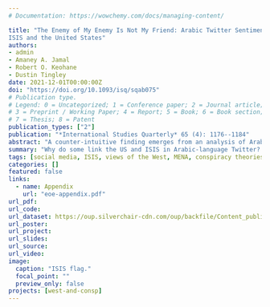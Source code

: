```yaml
---
# Documentation: https://wowchemy.com/docs/managing-content/

title: "The Enemy of My Enemy Is Not My Friend: Arabic Twitter Sentiment toward
ISIS and the United States"
authors:
- admin
- Amaney A. Jamal
- Robert O. Keohane
- Dustin Tingley
date: 2021-12-01T00:00:00Z
doi: "https://doi.org/10.1093/isq/sqab075"
# Publication type.
# Legend: 0 = Uncategorized; 1 = Conference paper; 2 = Journal article;
# 3 = Preprint / Working Paper; 4 = Report; 5 = Book; 6 = Book section;
# 7 = Thesis; 8 = Patent
publication_types: ["2"]
publication: "*International Studies Quarterly* 65 (4): 1176--1184"
abstract: "A counter-intuitive finding emerges from an analysis of Arabic Twitter posts from 2014 to 2015: Twitter participants who are negative toward the Islamic State of Iraq and the Levant (ISIS) are also more likely to hold negative views of the United States. This surprising correlation is due to the interpretations of two sets of users. One set of users views the United States and ISIS negatively as independent interventionist powers in the region. The other set of users negatively links the United States with ISIS, often asserting a secretive conspiracy between the two. The intense negativity toward the United States in the Middle East seems conducive to views that, in one way or another, cause citizens to link the United States and ISIS in a conspiratorial manner."
summary: "Why do some link the US and ISIS in Arabic-language Twitter? Answers using Arabic Tweets from the height of ISIS's power (2014--15)."
tags: [social media, ISIS, views of the West, MENA, conspiracy theories, computational text analysis]
categories: []
featured: false
links:
  - name: Appendix
    url: "eoe-appendix.pdf"
url_pdf:
url_code:
url_dataset: https://oup.silverchair-cdn.com/oup/backfile/Content_public/Journal/isq/65/4/10.1093_isq_sqab075/1/sqab075_supplemental_file.zip?Expires=1674691759&Signature=Z5tbJ33X7MIJu6nj79pHpLJDWQsRDxebW2U9eM9ilwhuaMipy-4TgpqPMM-U3GCEPDlPZEZLkfGp4EWWhTy7B~iUyeW2EcJ4RvO9mqc24uh3Z9e06JstVxBOeXRU~Zq14AaIl-uxuJ93fG02Ht8czFu7AozyGRhk43GKVbVSQkPQynf7H6GfhPxvYnMHliAZk~MEJvdjLTX~qAzPdVDmuQAGUEzUMjvAGPt8a8vwNXK6fE9Td66Yq4cEhXk-ZgT03NNdekekm9WQVHKUqIjHseS58rForFo0HI2bhxw7CWepZ0mJpo~xLGQ0ZhpOjZwcQBO5mltAkClpm72j81EsXg__&Key-Pair-Id=APKAIE5G5CRDK6RD3PGA
url_poster:
url_project:
url_slides:
url_source:
url_video:
image:
  caption: "ISIS flag."
  focal_point: ""
  preview_only: false
projects: [west-and-consp]
---
```


